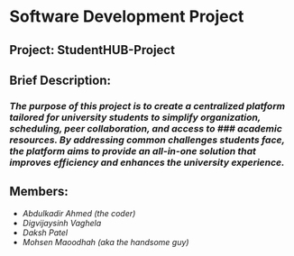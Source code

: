 # Software Development Project

## Project: StudentHUB-Project

## Brief Description: 

### *The purpose of this project is to create a centralized platform tailored for university students to simplify organization, scheduling, peer collaboration, and access to ### academic resources. By addressing common challenges students face, the platform aims to provide an all-in-one solution that improves efficiency and enhances the university experience.*

## Members: 

 - *Abdulkadir Ahmed (the coder)*
 - *Digvijaysinh Vaghela*
 - *Daksh Patel*
 - *Mohsen Maoodhah (aka the handsome guy)*
